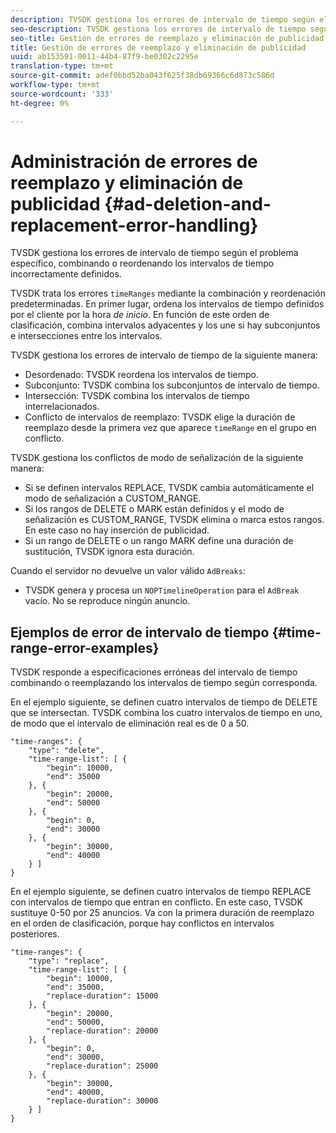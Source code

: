 ```yaml
---
description: TVSDK gestiona los errores de intervalo de tiempo según el problema específico, combinando o reordenando los intervalos de tiempo incorrectamente definidos.
seo-description: TVSDK gestiona los errores de intervalo de tiempo según el problema específico, combinando o reordenando los intervalos de tiempo incorrectamente definidos.
seo-title: Gestión de errores de reemplazo y eliminación de publicidad
title: Gestión de errores de reemplazo y eliminación de publicidad
uuid: ab153591-0011-44b4-87f9-be0302c2295e
translation-type: tm+mt
source-git-commit: adef0bbd52ba043f625f38db69366c6d873c586d
workflow-type: tm+mt
source-wordcount: '333'
ht-degree: 0%

---
```



# Administración de errores de reemplazo y eliminación de publicidad {#ad-deletion-and-replacement-error-handling}

TVSDK gestiona los errores de intervalo de tiempo según el problema específico, combinando o reordenando los intervalos de tiempo incorrectamente definidos.

TVSDK trata los errores `timeRanges` mediante la combinación y reordenación predeterminadas. En primer lugar, ordena los intervalos de tiempo definidos por el cliente por la hora *de inicio*. En función de este orden de clasificación, combina intervalos adyacentes y los une si hay subconjuntos e intersecciones entre los intervalos.

TVSDK gestiona los errores de intervalo de tiempo de la siguiente manera:

* Desordenado: TVSDK reordena los intervalos de tiempo.
* Subconjunto: TVSDK combina los subconjuntos de intervalo de tiempo.
* Intersección: TVSDK combina los intervalos de tiempo interrelacionados.
* Conflicto de intervalos de reemplazo: TVSDK elige la duración de reemplazo desde la primera vez que aparece `timeRange` en el grupo en conflicto.

TVSDK gestiona los conflictos de modo de señalización de la siguiente manera:

* Si se definen intervalos REPLACE, TVSDK cambia automáticamente el modo de señalización a CUSTOM_RANGE.
* Si los rangos de DELETE o MARK están definidos y el modo de señalización es CUSTOM_RANGE, TVSDK elimina o marca estos rangos. En este caso no hay inserción de publicidad.
* Si un rango de DELETE o un rango MARK define una duración de sustitución, TVSDK ignora esta duración.

Cuando el servidor no devuelve un valor válido `AdBreaks`:

* TVSDK genera y procesa un `NOPTimelineOperation` para el `AdBreak` vacío. No se reproduce ningún anuncio.

## Ejemplos de error de intervalo de tiempo {#time-range-error-examples}

TVSDK responde a especificaciones erróneas del intervalo de tiempo combinando o reemplazando los intervalos de tiempo según corresponda.

En el ejemplo siguiente, se definen cuatro intervalos de tiempo de DELETE que se intersectan. TVSDK combina los cuatro intervalos de tiempo en uno, de modo que el intervalo de eliminación real es de 0 a 50.

```
"time-ranges": {
    "type": "delete",
    "time-range-list": [ {
        "begin": 10000,
        "end": 35000
    }, {
        "begin": 20000,
        "end": 50000
    }, {
        "begin": 0,
        "end": 30000
    }, {
        "begin": 30000,
        "end": 40000
    } ]
}
```

En el ejemplo siguiente, se definen cuatro intervalos de tiempo REPLACE con intervalos de tiempo que entran en conflicto. En este caso, TVSDK sustituye 0-50 por 25 anuncios. Va con la primera duración de reemplazo en el orden de clasificación, porque hay conflictos en intervalos posteriores.

```
"time-ranges": {
    "type": "replace",
    "time-range-list": [ {
        "begin": 10000,
        "end": 35000,
        "replace-duration": 15000
    }, {
        "begin": 20000,
        "end": 50000,
        "replace-duration": 20000
    }, {
        "begin": 0,
        "end": 30000,
        "replace-duration": 25000
    }, {
        "begin": 30000,
        "end": 40000,
        "replace-duration": 30000
    } ]
}
```
